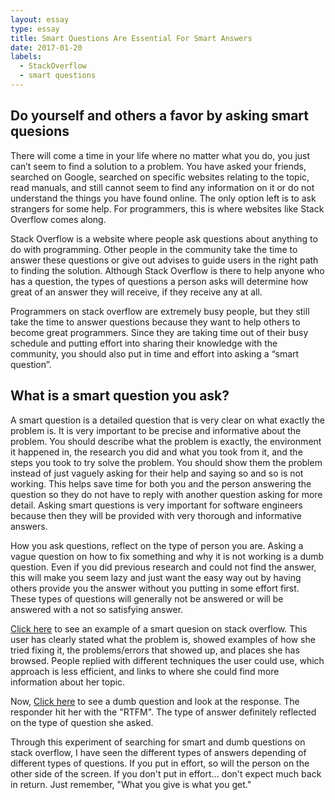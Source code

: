 ```yaml
---
layout: essay
type: essay
title: Smart Questions Are Essential For Smart Answers
date: 2017-01-20
labels:
  - StackOverflow
  - smart questions
---
```

## Do yourself and others a favor by asking smart quesions

There will come a time in your life where no matter what you do, you just can’t seem to find a solution to a problem. You have asked your friends, searched on Google, searched on specific websites relating to the topic, read manuals, and still cannot seem to find any information on it or do not understand the things you have found online. The only option left is to ask strangers for some help. For programmers, this is where websites like Stack Overflow comes along.

Stack Overflow is a website where people ask questions about anything to do with programming. Other people in the community take the time to answer these questions or give out advises to guide users in the right path to finding the solution. Although Stack Overflow is there to help anyone who has a question, the types of questions a person asks will determine how great of an answer they will receive, if they receive any at all. 

Programmers on stack overflow are extremely busy people, but they still take the time to answer questions because they want to help others to become great programmers. Since they are taking time out of their busy schedule and putting effort into sharing their knowledge with the community, you should also put in time and effort into asking a “smart question”. 

## What is a smart question you ask?

A smart question is a detailed question that is very clear on what exactly the problem is. It is very important to be precise and informative about the problem. You should describe what the problem is exactly, the environment it happened in, the research you did and what you took from it, and the steps you took to try solve the problem. You should show them the problem instead of just vaguely asking for their help and saying so and so is not working. This helps save time for both you and the person answering the question so they do not have to reply with another question asking for more detail. Asking smart questions is very important for software engineers because then they will be provided with very thorough and informative answers. 

How you ask questions, reflect on the type of person you are. Asking a vague question on how to fix something and why it is not working is a dumb question. Even if you did previous research and could not find the answer, this will make you seem lazy and just want the easy way out by having others provide you the answer without you putting in some effort first. These types of questions will generally not be answered or will be answered with a not so satisfying answer. 

[Click here](http://stackoverflow.com/questions/363681/generating-random-integers-in-a-specific-range/363692#363692) to see an example of a smart quesion on stack overflow. This user has clearly stated what the problem is, showed examples of how she tried fixing it, the problems/errors that showed up, and places she has browsed. People replied with different techniques the user could use, which approach is less efficient, and links to where she could find more information about her topic. 

Now, [Click here](http://stackoverflow.com/questions/33791459/modx-revo-anchor-site-start-url/34048870#34048870) to see a dumb question and look at the response. The responder hit her with the "RTFM". The type of answer definitely reflected on the type of question she asked.

Through this experiment of searching for smart and dumb questions on stack overflow, I have seen the different types of answers depending of different types of questions. If you put in effort, so will the person on the other side of the screen. If you don't put in effort... don't expect much back in return. Just remember, "What you give is what you get."
